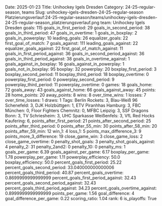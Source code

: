 Date: 2025-01-23
Title: Unihockey Igels Dresden
Category: 24-25-regular-season, teams
Slug: unihockey-igels-dresden-24-25-regular-season
Platzierungsverlauf:24-25-regular-season/teams/unihockey-igels-dresden-24-25-regular-season_platzierungsverlauf.png
team: Unihockey Igels Dresden
goals: 115
goals_in_first_period: 29
goals_in_second_period: 38
goals_in_third_period: 47
goals_in_overtime: 1
goals_in_boxplay: 2
goals_in_powerplay: 10
leading_goals: 26
equalizer_goals: 22
first_goal_of_match: 7
goals_against: 111
leading_goals_against: 22
equalizer_goals_against: 22
first_goal_of_match_against: 11
goals_in_first_period_against: 36
goals_in_second_period_against: 36
goals_in_third_period_against: 38
goals_in_overtime_against: 1
goals_against_in_boxplay: 16
goals_against_in_powerplay: 1
goals_not_in_boxplay: 95
boxplay: 32
powerplay: 20
boxplay_first_period: 3
boxplay_second_period: 11
boxplay_third_period: 18
boxplay_overtime: 0
powerplay_first_period: 0
powerplay_second_period: 9
powerplay_third_period: 11
powerplay_overtime: 0
games: 18
goals_home: 72
goals_away: 43
goals_against_home: 66
goals_against_away: 45
points: 28
home_points: 20
away_points: 8
wins: 8
over_time_wins: 1
losses: 7
over_time_losses: 1
draws: 1
Tags:  Berlin Rockets: 3,  Blau-Weiß 96 Schenefeld: 3,  DJK Holzbüttgen: 1,  ETV Piranhhas Hamburg: 3,  FBC München: 0,  Floor Fighters Chemnitz: 0,  MFBC Leipzig: 3,  SSF Dragons Bonn: 3,  TV Schriesheim: 3,  UHC Sparkasse Weißenfels: 3,  VfL Red Hocks Kaufering: 6,
points_after_first_period: 21
points_after_second_period: 25
points_after_third_period: 0
points_after_55_min: 30
points_after_58_min: 20
points_after_59_min: 12
win_1: 4
loss_1: 5
points_max_difference_3: 9
points_more_3_difference: 19
close_game_win: 3
close_game_loss: 2
close_game_overtime: 0
penalty_shot_goals: 3
penalty_shot_goals_against: 4
penalty_2: 31
penalty_2and2: 0
penalty_10: 0
penalty_ms: 1
goals_per_game: 6.39
goals_against_per_game: 6.17
boxplay_per_game: 1.78
powerplay_per_game: 1.11
powerplay_efficiency: 50.0
boxplay_efficiency: 50.0
percent_goals_first_period: 25.22
percent_goals_second_period: 33.040000000000006
percent_goals_third_period: 40.87
percent_goals_overtime: 0.8699999999999999
percent_goals_first_period_against: 32.43
percent_goals_second_period_against: 32.43
percent_goals_third_period_against: 34.23
percent_goals_overtime_against: 0.8999999999999999
points_per_game: 1.56
goal_difference: 4
goal_difference_per_game: 0.22
scoring_ratio: 1.04
rank: 6
is_playoffs: True
